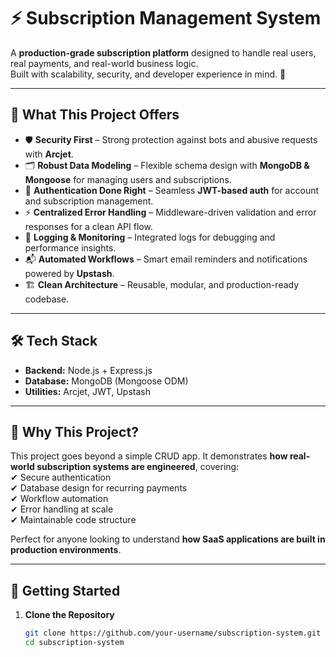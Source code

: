 # ⚡ Subscription Management System

A **production-grade subscription platform** designed to handle real users, real payments, and real-world business logic.  
Built with scalability, security, and developer experience in mind. 🚀

---

## 🔑 What This Project Offers

- 🛡️ **Security First** – Strong protection against bots and abusive requests with **Arcjet**.  
- 🗂️ **Robust Data Modeling** – Flexible schema design with **MongoDB & Mongoose** for managing users and subscriptions.  
- 🔐 **Authentication Done Right** – Seamless **JWT-based auth** for account and subscription management.  
- ⚡ **Centralized Error Handling** – Middleware-driven validation and error responses for a clean API flow.  
- 📝 **Logging & Monitoring** – Integrated logs for debugging and performance insights.  
- 📬 **Automated Workflows** – Smart email reminders and notifications powered by **Upstash**.  
- 🏗️ **Clean Architecture** – Reusable, modular, and production-ready codebase.

---

## 🛠️ Tech Stack

- **Backend:** Node.js + Express.js  
- **Database:** MongoDB (Mongoose ODM)  
- **Utilities:** Arcjet, JWT, Upstash  

---

## 🎯 Why This Project?

This project goes beyond a simple CRUD app. It demonstrates **how real-world subscription systems are engineered**, covering:  
✔ Secure authentication  
✔ Database design for recurring payments  
✔ Workflow automation  
✔ Error handling at scale  
✔ Maintainable code structure  

Perfect for anyone looking to understand **how SaaS applications are built in production environments**.

---

## 🚀 Getting Started

1. **Clone the Repository**
   ```bash
   git clone https://github.com/your-username/subscription-system.git
   cd subscription-system
